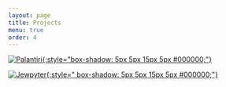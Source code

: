 ```yaml
---
layout: page
title: Projects
menu: true
order: 4
---
```

 

[![Palantiri]({{site.baseurl}}/assets/img/palantiri.png){:style="box-shadow: 5px 5px 15px 5px #000000;"}](https://wolfenfeld.github.io/palantiri/)

[![Jewpyter]({{site.baseurl}}/assets/img/jewpyter.png){:style=" box-shadow: 5px 5px 15px 5px #000000;"}](https://jewpyter.com/)